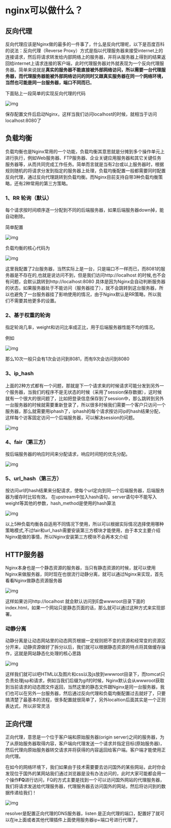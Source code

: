 # nginx可以做什么？

## 反向代理

反向代理应该是Nginx做的最多的一件事了，什么是反向代理呢，以下是百度百科的说法：反向代理（Reverse Proxy）方式是指以代理服务器来接受internet上的连接请求，然后将请求转发给内部网络上的服务器，并将从服务器上得到的结果返回给internet上请求连接的客户端，此时代理服务器对外就表现为一个反向代理服务器。简单来说就是**真实的服务器不能直接被外部网络访问，所以需要一台代理服务器，而代理服务器能被外部网络访问的同时又跟真实服务器在同一个网络环境，当然也可能是同一台服务器，端口不同而已**。

下面贴上一段简单的实现反向代理的代码

![img](https://upload-images.jianshu.io/upload_images/7564501-c258566b65ab2bbd.png)

保存配置文件后启动Nginx，这样当我们访问localhost的时候，就相当于访问localhost:8080了

## 负载均衡

负载均衡也是Nginx常用的一个功能，负载均衡其意思就是分摊到多个操作单元上进行执行，例如Web服务器、FTP服务器、企业关键应用服务器和其它关键任务服务器等，从而共同完成工作任务。简单而言就是当有2台或以上服务器时，根据规则随机的将请求分发到指定的服务器上处理，负载均衡配置一般都需要同时配置反向代理，通过反向代理跳转到负载均衡。而Nginx目前支持自带3种负载均衡策略，还有2种常用的第三方策略。

### 1、RR 轮询（默认）

每个请求按时间顺序逐一分配到不同的后端服务器，如果后端服务器down掉，能自动剔除。

简单配置

![img](https://upload-images.jianshu.io/upload_images/7564501-0d67f23a21ae99bd.png)

负载均衡的核心代码为

![img](https://upload-images.jianshu.io/upload_images/7564501-6b439d295cca3bcc.png)

这里我配置了2台服务器，当然实际上是一台，只是端口不一样而已，而8081的服务器是不存在的,也就是说访问不到，但是我们访问http://localhost 的时候,也不会有问题，会默认跳转到http://localhost:8080 具体是因为Nginx会自动判断服务器的状态，如果服务器处于不能访问（服务器挂了），就不会跳转到这台服务器，所以也避免了一台服务器挂了影响使用的情况，由于Nginx默认是RR策略，所以我们不需要其他更多的设置。

### 2、基于权重的轮询

指定轮询几率，weight和访问比率成正比，用于后端服务器性能不均的情况。

例如

![img](https://upload-images.jianshu.io/upload_images/7564501-97417b2e65ef3e8d.png)

那么10次一般只会有1次会访问到8081，而有9次会访问到8080

### 3、ip_hash

上面的2种方式都有一个问题，那就是下一个请求来的时候请求可能分发到另外一个服务器，当我们的程序不是无状态的时候（采用了session保存数据），这时候就有一个很大的很问题了，比如把登录信息保存到了session中，那么跳转到另外一台服务器的时候就需要重新登录了，所以很多时候我们需要一个客户只访问一个服务器，那么就需要用iphash了，iphash的每个请求按访问ip的hash结果分配，这样每个访客固定访问一个后端服务器，可以解决session的问题。

![img](https://upload-images.jianshu.io/upload_images/7564501-fb6eb8d4c1e1f871.png)

### 4、fair（第三方）

按后端服务器的响应时间来分配请求，响应时间短的优先分配。

![img](https://upload-images.jianshu.io/upload_images/7564501-e059e64f4f8fb737.png)

### 5、url_hash（第三方）

按访问url的hash结果来分配请求，使每个url定向到同一个后端服务器，后端服务器为缓存时比较有效。 在upstream中加入hash语句，server语句中不能写入weight等其他的参数，hash_method是使用的hash算法

![img](https://upload-images.jianshu.io/upload_images/7564501-c435577f5b2bee87.png)

以上5种负载均衡各自适用不同情况下使用，所以可以根据实际情况选择使用哪种策略模式,不过fair和url_hash需要安装第三方模块才能使用，由于本文主要介绍Nginx能做的事情，所以Nginx安装第三方模块不会再本文介绍

## HTTP服务器

Nginx本身也是一个静态资源的服务器，当只有静态资源的时候，就可以使用Nginx来做服务器，同时现在也很流行动静分离，就可以通过Nginx来实现，首先看看Nginx做静态资源服务器

![img](https://upload-images.jianshu.io/upload_images/7564501-ecf3bf296c94d738.png)

这样如果访问http://localhost 就会默认访问到E盘wwwroot目录下面的index.html，如果一个网站只是静态页面的话，那么就可以通过这种方式来实现部署。

### 动静分离

动静分离是让动态网站里的动态网页根据一定规则把不变的资源和经常变的资源区分开来，动静资源做好了拆分以后，我们就可以根据静态资源的特点将其做缓存操作，这就是网站静态化处理的核心思路

![img](https://upload-images.jianshu.io/upload_images/7564501-461c4713c0fc56ba.png)

这样我们就可以吧HTML以及图片和css以及js放到wwwroot目录下，而tomcat只负责处理jsp和请求，例如当我们后缀为gif的时候，Nginx默认会从wwwroot获取到当前请求的动态图文件返回，当然这里的静态文件跟Nginx是同一台服务器，我们也可以在另外一台服务器，然后通过反向代理和负载均衡配置过去就好了，只要搞清楚了最基本的流程，很多配置就很简单了，另外localtion后面其实是一个正则表达式，所以非常灵活

## 正向代理

正向代理，意思是一个位于客户端和原始服务器(origin server)之间的服务器，为了从原始服务器取得内容，客户端向代理发送一个请求并指定目标(原始服务器)，然后代理向原始服务器转交请求并将获得的内容返回给客户端。客户端才能使用正向代理。

在如今的网络环境下，我们如果由于技术需要要去访问国外的某些网站，此时你会发现位于国外的某网站我们通过浏览器是没有办法访问的，此时大家可能都会用一个操作**FQ**进行访问，FQ的方式主要是找到一个可以访问国外网站的代理服务器，我们将请求发送给代理服务器，代理服务器去访问国外的网站，然后将访问到的数据传递给我们！

![img](https://upload-images.jianshu.io/upload_images/7564501-241297776397fe9c.png)

resolver是配置正向代理的DNS服务器，listen 是正向代理的端口，配置好了就可以在ie上面或者其他代理插件上面使用服务器ip+端口号进行代理了。